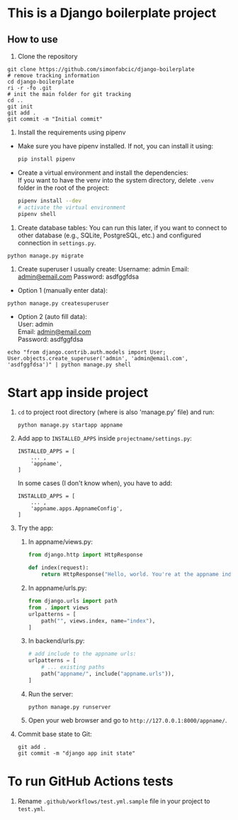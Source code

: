 # This is a Django boilerplate project

## How to use
1. Clone the repository
```shell
git clone https://github.com/simonfabcic/django-boilerplate
# remove tracking information
cd django-boilerplate
ri -r -fo .git
# init the main folder for git tracking
cd ..
git init
git add .
git commit -m "Initial commit"
```

1. Install the requirements using pipenv
- Make sure you have pipenv installed. If not, you can install it using:
    ```bash
    pip install pipenv
    ```
- Create a virtual environment and install the dependencies:  
    If you want to have the venv into the system directory, delete `.venv` folder in the root of the project:
    ```bash
    pipenv install --dev
    # activate the virtual environment
    pipenv shell
    ```

1. Create database tables:
    You can run this later, if you want to connect to other database (e.g., SQLite, PostgreSQL, etc.) and configured connection in `settings.py`.
```shell
python manage.py migrate
```

1. Create superuser
   I usually create:
   Username: admin
   Email: admin@email.com
   Password: asdfggfdsa

- Option 1 (manually enter data):
```shell
python manage.py createsuperuser
```

- Option 2 (auto fill data):  
User: admin  
Email: admin@email.com  
Password: asdfggfdsa  
```shell
echo "from django.contrib.auth.models import User; User.objects.create_superuser('admin', 'admin@email.com', 'asdfggfdsa')" | python manage.py shell
```

# Start app inside project

1. `cd` to project root directory (where is also 'manage.py' file) and run:
    ```shell
    python manage.py startapp appname
    ```

1. Add app to `INSTALLED_APPS` inside `projectname/settings.py`:
    ```
    INSTALLED_APPS = [
        ... ,
        'appname',
    ]
    ```

    In some cases (I don't know when), you have to add:

    ```
    INSTALLED_APPS = [
        ... ,
        'appname.apps.AppnameConfig',
    ]
    ```

1. Try the app:
    1. In appname/views.py:
        ```py
        from django.http import HttpResponse

        def index(request):
            return HttpResponse("Hello, world. You're at the appname index.")
        ```
    1. In appname/urls.py:
        ```py
        from django.urls import path
        from . import views
        urlpatterns = [
            path("", views.index, name="index"),
        ]
        ```
    1. In backend/urls.py:
        ```py
        # add include to the appname urls:
        urlpatterns = [
            # ... existing paths
            path("appname/", include("appname.urls")),
        ]
        ```
    1. Run the server:
        ```shell
        python manage.py runserver
        ```
    1. Open your web browser and go to `http://127.0.0.1:8000/appname/`.

1. Commit base state to Git:
    ```
    git add .
    git commit -m "django app init state"
    ```

# To run GitHub Actions tests
1. Rename `.github/workflows/test.yml.sample` file in your project to `test.yml`.